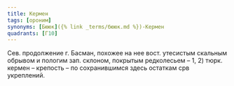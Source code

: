 ```yaml
---
title: Кермен
tags: [ороним]
synonyms: [Бююк]({% link _terms/бююк.md %})-Кермен
quadrants: [Г10]
---
```


Сев. продолжение г. Басман, похожее на нее вост. утесистым скальным обрывом и
пологим зап. склоном, покрытым редколесьем – 1, 2) тюрк. кермен – крепость – по
сохранившимся здесь остаткам срв укреплений.
